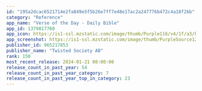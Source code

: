 ```yaml
---
id: "195a2dcac6521714e2fa849e5f5b26e7ff7e48e17ac2a247776b472c4a18f2bb"
category: "Reference"
app_name: "Verse of the Day - Daily Bible"
app_id: 1379817760
app_icon: https://is1-ssl.mzstatic.com/image/thumb/Purple116/v4/1f/a3/bf/1fa3bf6d-5122-43b4-0317-916bf988ce2f/AppIcon-0-0-1x_U007emarketing-0-10-0-sRGB-85-220.png/1024x1024bb.png
app_screenshot: https://is1-ssl.mzstatic.com/image/thumb/PurpleSource126/v4/16/84/9b/16849bbf-271d-92a1-2713-7986ba409e06/ff75a109-51c2-47b2-802b-c5acc5c17af2_screen-55-2-1.png/1242x2208bb.png
publisher_id: 965217853
publisher_name: "Twisted Society AB"
rank: 150
most_recent_release: 2024-01-21 00:00:00
release_count_in_past_year: 54
release_count_in_past_year_category: 7
release_count_in_past_year_top_in_category: 23
---
```


